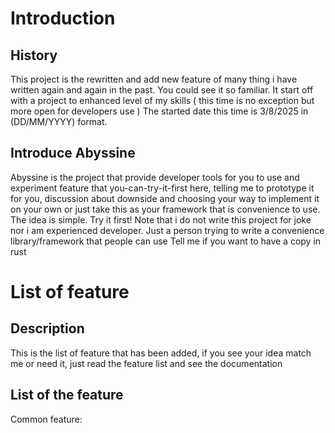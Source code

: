 # Introduction
## History
This project is the rewritten and add new feature of many thing i have written again and again in the past. You could see it so familiar. It start off with a project to enhanced level of my skills ( this time is no exception but more open for developers use )
The started date this time is 3/8/2025 in (DD/MM/YYYY) format.
## Introduce Abyssine
Abyssine is the project that provide developer tools for you to use and experiment feature that you-can-try-it-first here, telling me to prototype it for you, discussion about downside and choosing your way to implement it on your own or just take this as your framework that is convenience to use. The idea is simple. Try it first!
Note that i do not write this project for joke nor i am experienced developer. Just a person trying to write a convenience library/framework that people can use
Tell me if you want to have a copy in rust
# List of feature
## Description
This is the list of feature that has been added, if you see your idea match me or need it, just read the feature list and see the documentation
## List of the feature
Common feature:
